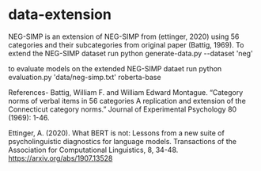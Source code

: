 # data-extension

NEG-SIMP is an extension of NEG-SIMP from (ettinger, 2020) using 56 categories and their subcategories from original paper (Battig, 1969). 
To extend the NEG-SIMP dataset run 
        python generate-data.py --dataset 'neg'

to evaluate models on the extended NEG-SIMP dataet run
        python evaluation.py 'data/neg-simp.txt' roberta-base


References-
Battig, William F. and William Edward Montague. “Category norms of verbal items in 56 categories A replication and extension of the Connecticut category norms.” Journal of Experimental Psychology 80 (1969): 1-46. 

Ettinger, A. (2020). What BERT is not: Lessons from a new suite of psycholinguistic diagnostics for language models. Transactions of the Association for Computational Linguistics, 8, 34-48. https://arxiv.org/abs/1907.13528 